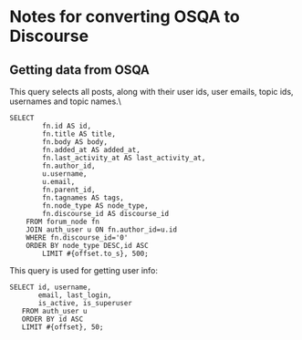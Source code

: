 # Notes for converting OSQA to Discourse

## Getting data from OSQA

This query selects all posts, along with their user ids, user emails,
topic ids, usernames and topic names.\

    SELECT
     		fn.id AS id,
     		fn.title AS title,
     		fn.body AS body,
     		fn.added_at AS added_at,
     		fn.last_activity_at AS last_activity_at,
     		fn.author_id,
     		u.username,
     		u.email,
     		fn.parent_id,
     		fn.tagnames AS tags,
     		fn.node_type AS node_type,
     		fn.discourse_id AS discourse_id
     	FROM forum_node fn
     	JOIN auth_user u ON fn.author_id=u.id
     	WHERE fn.discourse_id='0'
     	ORDER BY node_type DESC,id ASC
            LIMIT #{offset.to_s}, 500;

This query is used for getting user info:

    SELECT id, username,
           email, last_login,
           is_active, is_superuser
       FROM auth_user u
       ORDER BY id ASC
       LIMIT #{offset}, 50;



